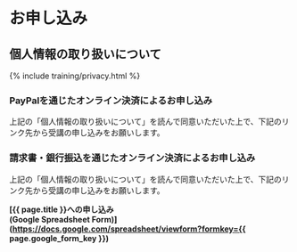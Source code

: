 # お申し込み

## 個人情報の取り扱いについて

{% include training/privacy.html %}

### PayPalを通じたオンライン決済によるお申し込み

上記の「個人情報の取り扱いについて」を読んで同意いただいた上で、下記のリンク先から受講の申し込みをお願いします。

<script type="text/javascript" src="http://esminc.doorkeeper.jp/events/{{page.doorkeeper_event_id}}/widget.js">
</script>

### 請求書・銀行振込を通じたオンライン決済によるお申し込み

上記の「個人情報の取り扱いについて」を読んで同意いただいた上で、下記のリンク先から受講の申し込みをお願いします。

**[{{ page.title }}への申し込み<br/>(Google Spreadsheet Form)](https://docs.google.com/spreadsheet/viewform?formkey={{ page.google_form_key }})**

